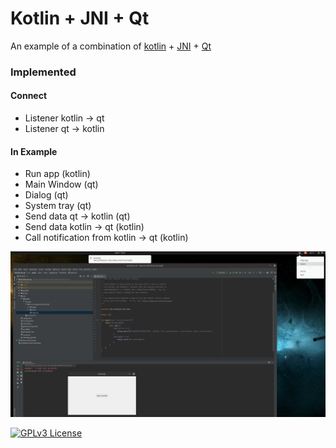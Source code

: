 Kotlin + JNI + Qt
===================

An example of a combination of [kotlin](https://kotlinlang.org/) + [JNI](https://docs.oracle.com/javase/8/docs/technotes/guides/jni/) + [Qt](https://www.qt.io/)

### Implemented

#### Connect
- Listener kotlin -> qt
- Listener qt -> kotlin

#### In Example
- Run app (kotlin)
- Main Window (qt)
- Dialog (qt)
- System tray (qt)
- Send data qt -> kotlin (qt)
- Send data kotlin -> qt (kotlin)
- Call notification from kotlin -> qt (kotlin)

![picture](data/screenshot-27.png)

[![GPLv3 License](https://img.shields.io/badge/License-GPL%20v3-yellow.svg)](https://opensource.org/licenses/)
